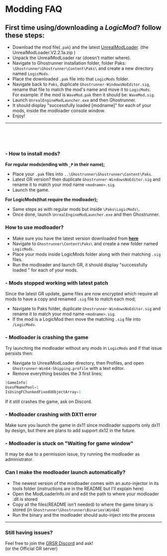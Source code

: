 # Modding FAQ

## First time using/downloading a _LogicMod_? follow these steps: 
- Download the mod file(`.pak`) and the latest [UnrealModLoader](<https://github.com/dmgvol/UnrealModLoader/releases/latest>). (the UnrealModLoader.V2.2.1a.zip ) 
- Unpack the UnrealModLoader rar (doesn't matter where).
- Navigate to Ghostrunner installation folder, folder Paks:</br>
`\Ghostrunner\Ghostrunner\Content\Paks\` and create a new directory named `LogicMods`.
- Place the downloaded `.pak` file into that `LogicMods` folder.
- Navigate back to `Paks`, duplicate `Ghostrunner-WindowsNoEditor.sig`, rename that file to match the mod's name and move it to `LogicMods`. </br>
For example: if the mod is `WaveMod.pak` then it should be: `WaveMod.sig`.
- Launch `UnrealEngineModLauncher.exe` and then Ghostrunner.
- It should display "successfully loaded [modname]" for each of your mods, inside the modloader console window.
- Enjoy!
  
___
</br></br></br>

### - How to install mods?
__For regular mods(ending with `_P` in their name);__
- Place your `.pak` files into `..\Ghostrunner\Ghostrunner\Content\Paks`.
- Latest GR version? then duplicate `Ghostrunner-WindowsNoEditor.sig` and rename it to match your mod name `<modname>.sig`. 
- Launch the game.

__For LogicMods(that require the modloader);__
- Same steps as with regular mods but inside `\Paks\LogicMods\`. 
- Once done, launch `UnrealEngineModLauncher.exe` and then Ghostrunner.

### How to use modloader?
- Make sure you have the latest version downloaded from [**here**](https://github.com/dmgvol/UnrealModLoader/releases/latest)
- Navigate to `Ghostrunner\Content\Paks\` and create a new folder named `LogicMods`.
- Place your mods inside LogicMods folder along with their matching `.sig` files.
- Run the modloader and launch GR, it should display "successfully loaded <modname>" for each of your mods.

### - Mods stopped working with latest patch
Since the latest GR update, game files are now encrypted which require all mods to have a copy and renamed `.sig` file to match each mod; 
- Navigate to Paks folder, duplicate `Ghostrunner-WindowsNoEditor.sig` and rename it to match your mod name `<modname>.sig`. 
- If the mod is a LogicMod then move the matching `.sig` file into `/LogicMods`.

### - Modloader is crashing the game
Try launching the modloader without any mods in `LogicMods` and if that issue persists then: 
- Navigate to UnrealModLoader directory, then Profiles, and open `Ghostrunner-Win64-Shipping.profile` with a text editor.
- Remove everything besides the 3 first lines;
```cs
[GameInfo]
UsesFNamePool=1
IsUsingFChunkedFixedUObjectArray=1
```
If it still crashes the game, ask on Discord.

### - Modloader crashing with DX11 error
Make sure you launch the game in dx11 since modloader supports only dx11 by design, but there are plans to add support dx12 in the future.

### - Modloader is stuck on "Waiting for game window"
It may be due to a permission issue, try running the modloader as administrator.

### Can I make the modloader launch automatically?
- The newest version of the modloader  comes with an auto-injector in its tools folder (instructions are in the README but I'll explain here)
- Open the ModLoaderInfo.ini and edit the path to where your modloader .dll is stored
- Copy all the files(README isn't needed) to where the game binary is stored (in `Ghostrunner\Ghostrunner\Binaries\Win64`)
- Run the binary and the modloader should auto-inject into the process

---
### Still having issues?
Feel free to join the [GRSR Discord](https://discord.gg/eZRz3Q5) and ask! </br>
(or the Official GR server)
